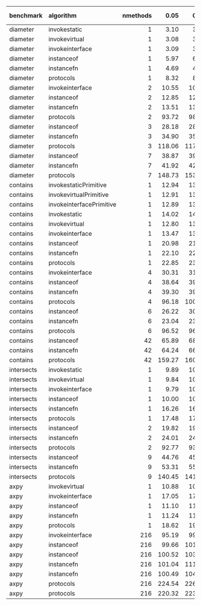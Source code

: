 |benchmark  |algorithm                | nmethods|   0.05|   0.50|   0.95|   mean| overhead 0.05| overhead 0.50| overhead 0.95| overhead mean| ns per op| overhead ns per op|
|:----------|:------------------------|--------:|------:|------:|------:|------:|-------------:|-------------:|-------------:|-------------:|---------:|------------------:|
|diameter   |invokestatic             |        1|   3.10|   3.18|   3.24|   3.17|         -0.04|         -0.05|         -0.06|         -0.05|      3.02|              -3.68|
|diameter   |invokevirtual            |        1|   3.08|   3.15|   3.23|   3.15|         -0.04|         -0.05|         -0.06|         -0.05|      3.01|              -3.69|
|diameter   |invokeinterface          |        1|   3.09|   3.16|   3.25|   3.17|         -0.04|         -0.05|         -0.06|         -0.05|      3.02|              -3.68|
|diameter   |instanceof               |        1|   5.97|   6.86|   7.60|   7.03|          0.00|          0.00|          0.00|          0.00|      6.70|               0.00|
|diameter   |instancefn               |        1|   4.69|   4.81|   4.91|   4.80|         -0.02|         -0.03|         -0.04|         -0.03|      4.58|              -2.12|
|diameter   |protocols                |        1|   8.32|   8.57|   8.69|   8.52|          0.03|          0.02|          0.02|          0.02|      8.12|               1.42|
|diameter   |invokeinterface          |        2|  10.55|  10.64|  10.88|  10.72|         -0.03|         -0.03|         -0.03|         -0.03|     10.22|              -2.26|
|diameter   |instanceof               |        2|  12.85|  12.94|  13.38|  13.09|          0.00|          0.00|          0.00|          0.00|     12.48|               0.00|
|diameter   |instancefn               |        2|  13.51|  13.72|  14.07|  13.85|          0.01|          0.01|          0.01|          0.01|     13.21|               0.73|
|diameter   |protocols                |        2|  93.72|  98.02|  99.94|  97.11|          1.13|          1.17|          1.15|          1.15|     92.61|              80.13|
|diameter   |instanceof               |        3|  28.18|  28.54|  29.08|  28.62|          0.00|          0.00|          0.00|          0.00|     27.29|               0.00|
|diameter   |instancefn               |        3|  34.90|  35.55|  36.40|  35.46|          0.09|          0.09|          0.09|          0.09|     33.81|               6.52|
|diameter   |protocols                |        3| 118.06| 117.10| 128.08| 123.70|          1.27|          1.18|          1.24|          1.27|    117.97|              90.68|
|diameter   |instanceof               |        7|  38.87|  39.77|  40.16|  39.52|          0.00|          0.00|          0.00|          0.00|     37.68|               0.00|
|diameter   |instancefn               |        7|  41.92|  42.71|  43.06|  42.49|          0.05|          0.05|          0.04|          0.05|     40.53|               2.84|
|diameter   |protocols                |        7| 148.73| 153.45| 157.93| 154.02|          1.76|          1.81|          1.67|          1.75|    146.88|             109.20|
|contains   |invokestaticPrimitive    |        1|  12.94|  13.15|  13.33|  13.11|          0.00|          0.00|          0.00|          0.00|     12.50|               0.00|
|contains   |invokevirtualPrimitive   |        1|  12.91|  13.06|  15.27|  13.40|          0.00|          0.00|          0.00|          0.00|     12.78|               0.00|
|contains   |invokeinterfacePrimitive |        1|  12.89|  13.16|  15.35|  13.67|          0.00|          0.00|          0.00|          0.00|     13.03|               0.00|
|contains   |invokestatic             |        1|  14.02|  14.21|  15.96|  14.47|         -0.02|         -0.02|         -0.02|         -0.02|     13.80|              -6.95|
|contains   |invokevirtual            |        1|  12.80|  13.13|  15.38|  13.76|         -0.02|         -0.02|         -0.02|         -0.02|     13.12|              -7.63|
|contains   |invokeinterface          |        1|  13.47|  13.60|  16.29|  14.49|         -0.02|         -0.02|         -0.01|         -0.02|     13.82|              -6.93|
|contains   |instanceof               |        1|  20.98|  21.28|  24.27|  21.76|          0.00|          0.00|          0.00|          0.00|     20.75|               0.00|
|contains   |instancefn               |        1|  22.10|  22.68|  23.73|  22.78|          0.00|          0.00|          0.00|          0.00|     21.72|               0.97|
|contains   |protocols                |        1|  22.85|  23.49|  26.45|  23.95|          0.01|          0.01|          0.00|          0.01|     22.84|               2.09|
|contains   |invokeinterface          |        4|  30.31|  31.07|  36.77|  31.98|         -0.02|         -0.02|         -0.01|         -0.02|     30.50|              -7.30|
|contains   |instanceof               |        4|  38.64|  39.82|  40.79|  39.64|          0.00|          0.00|          0.00|          0.00|     37.81|               0.00|
|contains   |instancefn               |        4|  39.30|  39.99|  45.82|  40.82|          0.00|          0.00|          0.01|          0.00|     38.93|               1.13|
|contains   |protocols                |        4|  96.18| 100.01| 106.70|  99.17|          0.12|          0.11|          0.12|          0.12|     94.58|              56.77|
|contains   |instanceof               |        6|  26.22|  30.19|  29.07|  26.99|          0.00|          0.00|          0.00|          0.00|     25.74|               0.00|
|contains   |instancefn               |        6|  23.04|  23.60|  23.85|  23.43|         -0.01|         -0.02|         -0.01|         -0.01|     22.35|              -3.39|
|contains   |protocols                |        6|  96.52|  96.65| 100.99|  98.73|          0.20|          0.19|          0.20|          0.20|     94.15|              68.41|
|contains   |instanceof               |       42|  65.89|  68.89|  69.36|  67.55|          0.00|          0.00|          0.00|          0.00|     64.42|               0.00|
|contains   |instancefn               |       42|  64.24|  66.13|  67.07|  65.52|          0.00|         -0.01|          0.00|          0.00|     62.48|              -1.94|
|contains   |protocols                |       42| 159.27| 160.98| 165.37| 162.07|          0.21|          0.21|          0.21|          0.21|    154.57|              90.14|
|intersects |invokestatic             |        1|   9.89|  10.29|  10.32|  10.16|          0.00|          0.00|          0.00|          0.00|      9.69|              -0.17|
|intersects |invokevirtual            |        1|   9.84|  10.31|  10.32|  10.09|          0.00|          0.00|          0.00|          0.00|      9.62|              -0.23|
|intersects |invokeinterface          |        1|   9.79|  10.00|  10.10|   9.95|          0.00|          0.00|          0.00|          0.00|      9.49|              -0.37|
|intersects |instanceof               |        1|  10.00|  10.33|  10.53|  10.33|          0.00|          0.00|          0.00|          0.00|      9.86|               0.00|
|intersects |instancefn               |        1|  16.26|  16.52|  17.23|  16.69|          0.01|          0.01|          0.01|          0.01|     15.92|               6.06|
|intersects |protocols                |        1|  17.48|  17.74|  18.21|  17.84|          0.02|          0.02|          0.02|          0.02|     17.01|               7.16|
|intersects |instanceof               |        2|  19.82|  19.93|  21.86|  20.40|          0.00|          0.00|          0.00|          0.00|     19.46|               0.00|
|intersects |instancefn               |        2|  24.01|  24.43|  25.09|  24.62|          0.01|          0.01|          0.01|          0.01|     23.48|               4.02|
|intersects |protocols                |        2|  92.77|  93.48|  99.37|  95.60|          0.16|          0.16|          0.16|          0.16|     91.17|              71.71|
|intersects |instanceof               |        9|  44.76|  45.40|  46.39|  45.51|          0.00|          0.00|          0.00|          0.00|     43.40|               0.00|
|intersects |instancefn               |        9|  53.31|  55.83|  56.32|  54.75|          0.02|          0.02|          0.02|          0.02|     52.21|               8.81|
|intersects |protocols                |        9| 140.45| 141.64| 142.46| 141.06|          0.21|          0.21|          0.20|          0.20|    134.52|              91.12|
|axpy       |invokevirtual            |        1|  10.88|  10.99|  11.17|  10.99|          0.00|          0.00|          0.00|          0.00|     10.48|              -0.26|
|axpy       |invokeinterface          |        1|  17.05|  17.25|  17.75|  17.31|          0.02|          0.02|          0.02|          0.02|     16.50|               5.77|
|axpy       |instanceof               |        1|  11.10|  11.09|  11.43|  11.26|          0.00|          0.00|          0.00|          0.00|     10.74|               0.00|
|axpy       |instancefn               |        1|  11.24|  11.44|  11.58|  11.45|          0.00|          0.00|          0.00|          0.00|     10.92|               0.19|
|axpy       |protocols                |        1|  18.62|  19.32|  19.76|  19.20|          0.02|          0.02|          0.02|          0.02|     18.31|               7.57|
|axpy       |invokeinterface          |      216|  95.19|  99.04| 114.74| 101.10|         -0.01|          0.00|         -0.01|         -0.01|     96.42|              -3.72|
|axpy       |instanceof               |      216|  99.66| 101.63| 119.67| 105.00|          0.00|          0.00|          0.00|          0.00|    100.13|               0.00|
|axpy       |instanceof               |      216| 100.52| 103.22| 122.08| 107.91|          0.00|          0.00|          0.00|          0.00|    102.91|               0.00|
|axpy       |instancefn               |      216| 101.04| 111.96| 113.44| 105.44|          0.00|          0.02|         -0.01|          0.00|    100.56|               0.42|
|axpy       |instancefn               |      216| 100.49| 104.74| 111.34| 104.25|          0.00|          0.00|         -0.02|         -0.01|     99.42|              -3.49|
|axpy       |protocols                |      216| 224.54| 226.41| 272.63| 235.32|          0.23|          0.22|          0.24|          0.23|    224.42|             124.28|
|axpy       |protocols                |      216| 220.32| 223.63| 234.77| 225.59|          0.22|          0.22|          0.19|          0.21|    215.14|             112.23|
